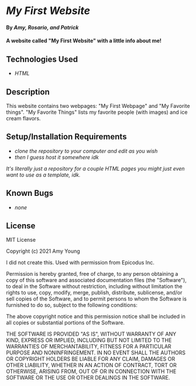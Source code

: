 # _My First Website_

#### By _Amy, Rosario, and Patrick_

#### A website called "My First Website" with a little info about me! 

## Technologies Used

* _HTML_

## Description

This website contains two webpages: "My First Webpage" and "My Favorite things". "My Favorite Things" lists my favorite people (with images) and ice cream flavors. 

## Setup/Installation Requirements

* _clone the repository to your computer and edit as you wish_
* _then I guess host it somewhere idk_

_It's literally just a repository for a couple HTML pages you might just even want to use as a template, idk._

## Known Bugs

* _none_

## License

MIT License

Copyright (c) 2021 Amy Young

I did not create this. Used with permission from Epicodus Inc.

Permission is hereby granted, free of charge, to any person obtaining a copy
of this software and associated documentation files (the "Software"), to deal
in the Software without restriction, including without limitation the rights
to use, copy, modify, merge, publish, distribute, sublicense, and/or sell
copies of the Software, and to permit persons to whom the Software is
furnished to do so, subject to the following conditions:

The above copyright notice and this permission notice shall be included in all
copies or substantial portions of the Software.

THE SOFTWARE IS PROVIDED "AS IS", WITHOUT WARRANTY OF ANY KIND, EXPRESS OR
IMPLIED, INCLUDING BUT NOT LIMITED TO THE WARRANTIES OF MERCHANTABILITY,
FITNESS FOR A PARTICULAR PURPOSE AND NONINFRINGEMENT. IN NO EVENT SHALL THE
AUTHORS OR COPYRIGHT HOLDERS BE LIABLE FOR ANY CLAIM, DAMAGES OR OTHER
LIABILITY, WHETHER IN AN ACTION OF CONTRACT, TORT OR OTHERWISE, ARISING FROM,
OUT OF OR IN CONNECTION WITH THE SOFTWARE OR THE USE OR OTHER DEALINGS IN THE
SOFTWARE.